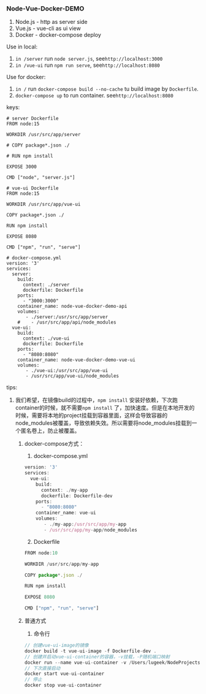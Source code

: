 ### Node-Vue-Docker-DEMO

1. Node.js - http as server side
2. Vue.js - vue-cli as ui view
3. Docker - docker-compose deploy

Use in local:  
1. ```in /server``` run ```node server.js```, see```http://localhost:3000```
2. ```in /vue-ui``` run ```npm run serve```, see```http://localhost:8080```

Use for docker:  
1. ```in /``` run ```docker-compose build --no-cache``` tu build image by ```Dockerfile```.
2. ```docker-compose up``` to run container. see```http://localhost:8080```

keys:  
```
# server Dockerfile
FROM node:15

WORKDIR /usr/src/app/server

# COPY package*.json ./

# RUN npm install

EXPOSE 3000

CMD ["node", "server.js"]
```

```
# vue-ui Dockerfile
FROM node:15

WORKDIR /usr/src/app/vue-ui

COPY package*.json ./

RUN npm install

EXPOSE 8080

CMD ["npm", "run", "serve"]
```

```
# docker-compose.yml
version: '3'
services:
  server:
    build:
      context: ./server
      dockerfile: Dockerfile
    ports:
      - "3000:3000"
    container_name: node-vue-docker-demo-api
    volumes:
       - ./server:/usr/src/app/server
    #    - /usr/src/app/api/node_modules
  vue-ui:
    build:
      context: ./vue-ui
      dockerfile: Dockerfile
    ports:
      - "8080:8080"
    container_name: node-vue-docker-demo-vue-ui
    volumes:
       - ./vue-ui:/usr/src/app/vue-ui
       - /usr/src/app/vue-ui/node_modules
```

tips:  

1. 我们希望，在镜像build的过程中，`npm install` 安装好依赖，下次跑container的时候，就不需要`npm install` 了，加快速度。但是在本地开发的时候，需要将本地的project挂载到容器里面，这样会导致容器的node_modules被覆盖，导致依赖失效。所以需要将node_modules挂载到一个匿名卷上，防止被覆盖。
    1. docker-compose方式：
        1. docker-compose.yml 

        ```jsx
        version: '3'
        services:
          vue-ui:
            build:
              context: ./my-app
              dockerfile: Dockerfile-dev
            ports:
              - "8080:8080"
            container_name: vue-ui
            volumes:
               - ./my-app:/usr/src/app/my-app
               - /usr/src/app/my-app/node_modules
        ```

        2. Dockerfile 

        ```jsx
        FROM node:10

        WORKDIR /usr/src/app/my-app

        COPY package*.json ./

        RUN npm install

        EXPOSE 8080

        CMD ["npm", "run", "serve"]
        ```

    2. 普通方式
        1. 命令行 

        ```jsx
        // 创建vue-ui-image的镜像
        docker build -t vue-ui-image -f Dockerfile-dev .
        // 创建并启动vue-ui-container的容器，-v挂载，-P随机端口映射
        docker run --name vue-ui-container -v /Users/lugeek/NodeProjects/vuejs-nodejs-docker-compose/my-app:/usr/src/app/my-app -v /usr/src/app/my-app/node_modules -P vue-ui-image
        // 下次直接启动
        docker start vue-ui-container
        // 停止
        docker stop vue-ui-container
        ```
